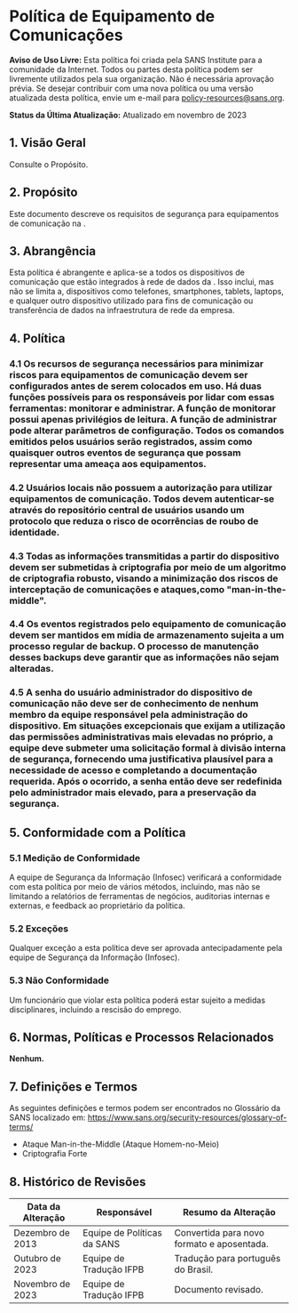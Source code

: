 # Política de Equipamento de Comunicações

**Aviso de Uso Livre:** Esta política foi criada pela SANS Institute para a comunidade da Internet. Todos ou partes desta política podem ser livremente utilizados pela sua organização. Não é necessária aprovação prévia. Se desejar contribuir com uma nova política ou uma versão atualizada desta política, envie um e-mail para policy-resources@sans.org.

**Status da Última Atualização:** Atualizado em novembro de 2023

## 1. Visão Geral
Consulte o Propósito.

## 2. Propósito
Este documento descreve os requisitos de segurança para equipamentos de comunicação na <Nome da Empresa>.

## 3. Abrangência
    
Esta política é abrangente e aplica-se a todos os dispositivos de comunicação que estão integrados à rede de dados da <Nome da Empresa>. Isso inclui, mas não se limita a, dispositivos como telefones, smartphones, tablets, laptops, e qualquer outro dispositivo utilizado para fins de comunicação ou transferência de dados na infraestrutura de rede da empresa. 

## 4. Política

### 4.1 Os recursos de segurança necessários para minimizar riscos para equipamentos de comunicação devem ser configurados antes de serem colocados em uso. Há duas funções possíveis para os responsáveis por lidar com essas ferramentas: monitorar e administrar. A função de monitorar possui apenas privilégios de leitura. A função de administrar pode alterar parâmetros de configuração. Todos os comandos emitidos pelos usuários serão registrados, assim como quaisquer outros eventos de segurança que possam representar uma ameaça aos equipamentos.

### 4.2  Usuários locais não possuem a autorização para utilizar equipamentos de comunicação. Todos devem autenticar-se através do repositório central de usuários usando um protocolo que reduza o risco de ocorrências de roubo de identidade.

### 4.3 Todas as informações transmitidas a partir do dispositivo devem ser submetidas à criptografia por meio de um algoritmo de criptografia robusto, visando a minimização dos riscos de interceptação de comunicações e ataques,como  "man-in-the-middle".

### 4.4 Os eventos registrados pelo equipamento de comunicação devem ser mantidos em mídia de armazenamento sujeita a um processo regular de backup. O processo de manutenção desses backups deve garantir que as informações não sejam alteradas.

### 4.5 A senha do usuário administrador do dispositivo de comunicação não deve ser de conhecimento de nenhum membro da equipe responsável pela administração do dispositivo. Em situações excepcionais que exijam a utilização das permissões administrativas mais elevadas no próprio, a equipe deve submeter uma solicitação formal à divisão interna de segurança, fornecendo uma justificativa plausível para a necessidade de acesso e completando a documentação requerida. Após o ocorrido, a senha então deve ser redefinida pelo administrador mais elevado, para a preservação da segurança.

## 5. Conformidade com a Política

### 5.1 Medição de Conformidade
A equipe de Segurança da Informação (Infosec) verificará a conformidade com esta política por meio de vários métodos, incluindo, mas não se limitando a relatórios de ferramentas de negócios, auditorias internas e externas, e feedback ao proprietário da política.

### 5.2 Exceções
Qualquer exceção a esta política deve ser aprovada antecipadamente pela equipe de Segurança da Informação (Infosec).

### 5.3 Não Conformidade
Um funcionário que violar esta política poderá estar sujeito a medidas disciplinares, incluindo a rescisão do emprego.

## 6. Normas, Políticas e Processos Relacionados

**Nenhum.**

## 7. Definições e Termos

As seguintes definições e termos podem ser encontrados no Glossário da SANS localizado em: https://www.sans.org/security-resources/glossary-of-terms/

- Ataque Man-in-the-Middle (Ataque Homem-no-Meio)
- Criptografia Forte

## 8. Histórico de Revisões

| Data da Alteração | Responsável | Resumo da Alteração |
|-------------------|------------|-----------------------|
| Dezembro de 2013 | Equipe de Políticas da SANS | Convertida para novo formato e aposentada.
Outubro de 2023 | Equipe de Tradução IFPB | Tradução para português do Brasil.
Novembro de 2023 | Equipe de Tradução IFPB | Documento revisado.
